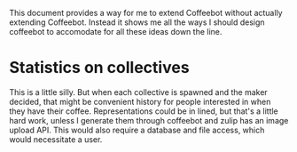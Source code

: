 This document provides a way for me to extend Coffeebot without actually extending Coffeebot. Instead it shows me all the ways I should design coffeebot to accomodate for all these ideas down the line.

# Statistics on collectives
This is a little silly. But when each collective is spawned and the maker decided, that might be convenient history for people interested in when they have their coffee. Representations could be in lined, but that's a little hard work, unless I generate them through coffeebot and zulip has an image upload API. This would also require a database and file access, which would necessitate a user.


